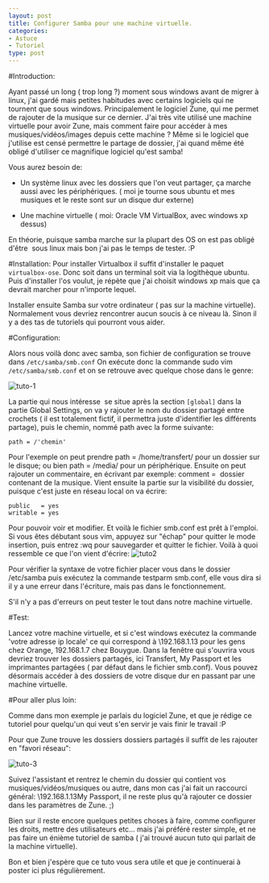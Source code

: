 ```yaml
---
layout: post
title: Configurer Samba pour une machine virtuelle.
categories:
- Astuce
- Tutoriel
type: post
---
```

#Introduction:

Ayant passé un long ( trop long ?) moment sous windows avant de migrer à linux, j'ai gardé mais petites habitudes avec certains logiciels qui ne tournent que sous windows. Principalement le logiciel Zune, qui me permet de rajouter de la musique sur ce dernier. J'ai très vite utilisé une machine virtuelle pour avoir Zune, mais comment faire pour accéder à mes musiques/vidéos/images depuis cette machine ? Même si le logiciel que j'utilise est censé permettre le partage de dossier, j'ai quand même été obligé d'utiliser ce magnifique logiciel qu'est samba!

Vous aurez besoin de:

* Un système linux avec les dossiers que l'on veut partager, ça marche aussi avec les périphériques. ( moi je tourne sous ubuntu et mes musiques et le reste sont sur un disque dur externe)

* Une machine virtuelle ( moi: Oracle VM VirtualBox, avec windows xp dessus)

En théorie, puisque samba marche sur la plupart des OS on est pas obligé d'être  sous linux mais bon j'ai pas le temps de tester. :P

#Installation:
Pour installer Virtualbox il suffit d'installer le paquet `virtualbox-ose`. Donc soit dans un terminal soit via la logithèque ubuntu. Puis d'installer l'os voulut, je répète que j'ai choisit windows xp mais que ça devrait marcher pour n'importe lequel.

Installer ensuite Samba sur votre ordinateur ( pas sur la machine virtuelle). Normalement vous devriez rencontrer aucun soucis à ce niveau là. Sinon il y a des tas de tutoriels qui pourront vous aider.

#Configuration:

Alors nous voilà donc avec samba, son fichier de configuration se trouve dans `/etc/samba/smb.conf`
On exécute donc la commande sudo vim `/etc/samba/smb.conf` et on se retrouve avec quelque chose dans le genre:

![tuto-1](http://alexrio.fr/blog/wp-content/uploads/2011/01/tuto-1-300x300.png)

La partie qui nous intéresse  se situe après la section `[global]` dans la partie Global Settings, on va y rajouter le nom du dossier partagé entre crochets ( il est totalement fictif, il permettra juste d'identifier les différents partage), puis le chemin, nommé path avec la forme suivante:

`path = /'chemin'`

Pour l'exemple on peut prendre path = /home/transfert/ pour un dossier sur le disque; ou bien path = /media/ pour un périphérique. Ensuite on peut rajouter un commentaire, en écrivant par exemple: comment =  dossier contenant de la musique.
Vient ensuite la partie sur la visibilité du dossier, puisque c'est juste en réseau local on va écrire:


    public   = yes
    writable = yes

Pour pouvoir voir et modifier. Et voilà le fichier smb.conf est prêt à l'emploi. Si vous êtes débutant sous vim, appuyez sur "échap" pour quitter le mode insertion, puis entrez :wq pour sauvegarder et quitter le fichier.
Voilà à quoi ressemble ce que l'on vient d'écrire:
![tuto2](http://alexrio.fr/blog/wp-content/uploads/2011/01/tuto2-290x300.png)

Pour vérifier la syntaxe de votre fichier placer vous dans le dossier /etc/samba puis exécutez la commande testparm smb.conf, elle vous dira si il y a une erreur dans l'écriture, mais pas dans le fonctionnement.

S'il n'y a pas d'erreurs on peut tester le tout dans notre machine virtuelle.

#Test:

Lancez votre machine virtuelle, et si c'est windows exécutez la commande \'votre adresse ip locale' ce qui correspond à \192.168.1.13 pour les gens chez Orange, 192.168.1.7 chez Bouygue.
Dans la fenêtre qui s'ouvrira vous devriez trouver les dossiers partagés, ici Transfert, My Passport et les imprimantes partagées ( par défaut dans le fichier smb.conf).
Vous pouvez désormais accéder à des dossiers de votre disque dur en passant par une machine virtuelle.

#Pour aller plus loin:

Comme dans mon exemple je parlais du logiciel Zune, et que je rédige ce tutoriel pour quelqu'un qui veut s'en servir je vais finir le travail :P

Pour que Zune trouve les dossiers dossiers partagés il suffit de les rajouter en "favori réseau":

![tuto-3](http://alexrio.fr/blog/wp-content/uploads/2011/01/tuto-3-300x221.png)

Suivez l'assistant et rentrez le chemin du dossier qui contient vos musiques/vidéos/musiques ou autre, dans mon cas j'ai fait un raccourci général: \192.168.1.13My Passport, il ne reste plus qu'à rajouter ce dossier dans les paramètres de Zune. ;)

Bien sur il reste encore quelques petites choses à faire, comme configurer les droits, mettre des utilisateurs etc... mais j'ai préféré rester simple, et ne pas faire un énième tutoriel de samba ( j'ai trouvé aucun tuto qui parlait de la machine virtuelle).

Bon et bien j'espère que ce tuto vous sera utile et que je continuerai à poster ici plus régulièrement.
